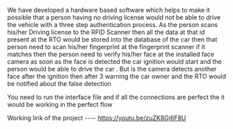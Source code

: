 We have developed a hardware based software which helps to make it possible that a person having no driving license would not be able to drive the vehicle with a three step authentication process. As the person scans his/her Driving license to the RFID Scanner then all the data at that id present at the RTO would be stored into the database of the car then that person need to scan his/her fingerprint at the fingerprint scanner if it matches then the person need to verify his/her face at the installed face camera as soon as the face is detected the car ignition would start and the person would be able to drive the car . But is the camera detects another face after the ignition then after 3 warning the car owner and the RTO would be notified about the false detection

You need to run the interface file and if all the connections are perfect the it would be working in the perfect flow


Working link of the project ----  https://youtu.be/zuZK8Gj6F8U
